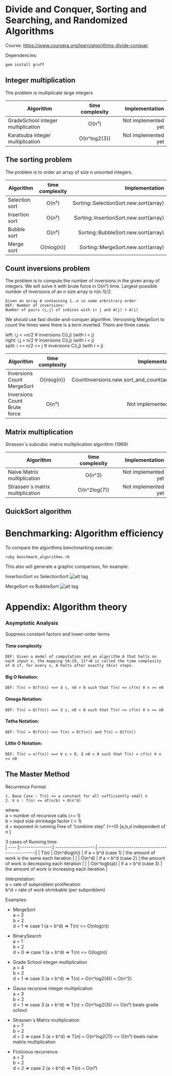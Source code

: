 # Divide and Conquer, Sorting and Searching, and Randomized Algorithms

Course: https://www.coursera.org/learn/algorithms-divide-conquer

Dependencies:

`gem install gruff`
  
  
## Integer multiplication

The problem is multiplicate large integers

| Algorithm                              | time complexity | Implementation      |
| -------------------------------------- |:---------------:| -------------------:|
| GradeSchool integer multiplication     | O(n²)           | Not implemented yet |
| Karatsuba integer multiplication       | O(n^log2(3))    | Not implemented yet |
  
  
## The sorting problem

The problem is to order an array of size n unsorted integers.

| Algorithm      | time complexity | Implementation                         |
| -------------- |:---------------:| --------------------------------------:|
| Selection sort | O(n²)           | Sorting::SelectionSort.new.sort(array) |
| Insertion sort | O(n²)           | Sorting::InsertionSort.new.sort(array) |
| Bubble sort    | O(n²)           | Sorting::BubbleSort.new.sort(array)    |
| Merge sort     | O(nlog(n))      | Sorting::MergeSort.new.sort(array)     |
  
  
## Count inversions problem

The problem is to compute the number of inversions in the given array of integers. We will solve it with brute force in  O(n²) time. Largest-possible number of inversions of an n size array is n(n-1)/2.

```
Given an array A containing 1..n in some arbritrary order
DEF: Number of inversions: 
Number of pairs (i,j) of indices with i< j and A(j) < A(i)
```

We should use fast divide-and-conquer algorithm. Versioning MergeSort to count the times were there is a term inverted. There are three cases:

left:       i,j < =n/2 ∀ inversions C(i,j) (with i < j)  
right:      i,j > n/2  ∀ inversions C(i,j) (with i < j)  
split:   i <= n/2 <= j ∀ inversions C(i,j) (with i < j)  

| Algorithm                    | time complexity | Implementation                            |
| ---------------------------- |:---------------:| -----------------------------------------:|
| Inversions Count MergeSort   | O(nlog(n))      | CountInversions.new.sort_and_count(array) |
| Inversions Count Brute force | O(n²)           | Not implemented yet                       |
  
  
## Matrix multiplication

Strassen´s subcubic matrix multiplication algorithm (1969)

| Algorithm                         | time complexity | Implementation      |
| --------------------------------- |:---------------:| -------------------:|
| Naive Matrix multiplication       | O(n^3)          | Not implemented yet |
| Strassen´s matrix multiplication  | O(n^2log(7))    | Not implemented yet |
  
  
## QuickSort algorithm
  
    
    
    
  
# Benchmarking: Algorithm efficiency

To compare the algorithms benchmarking execute:

`ruby benchmark_algorithms.rb`

This also will generate a graphic comparison, for example:

InsertionSort vs SelectionSort
![alt tag](https://github.com/TOAST3R/sorting_algorithms/blob/master/InsertionSort_vs_SelectionSort.png)

MergeSort vs BubbleSort
![alt tag](https://github.com/TOAST3R/sorting_algorithms/blob/master/MergeSort_vs_BubbleSort.png)
  
  
# Appendix: Algorithm theory

### Asymptotic Analysis

Suppress constant factors and lower-order terms

#### Time complexity
```
DEF: Given a model of computation and an algorithm A that halts on each input x, the mapping tA:{0, 1}*→N is called the time complexity of A if, for every x, A halts after exactly tA(x) steps.
```

#### Big O Notation:
```
DEF: T(n) = O(f(n)) <=> ∃ c, n0 > 0 such that T(n) <= cf(n) ∀ n >= n0
```

#### Omega Notation:
```
DEF: T(n) = Ω(f(n)) <=> ∃ c, n0 > 0 such that T(n) >= cf(n) ∀ n >= n0
```

#### Tetha Notation:
```
DEF: T(n) = Θ(f(n)) <=> T(n) = O(f(n)) and T(n) = Ω(f(n))
```

#### Little O Notation:
```
DEF: T(n) = o(f(n)) <=> ∀ c > 0, ∃ n0 > 0 such that T(n) < cf(n) ∀ n >= n0
```

## The Master Method

Recurrence Format

```
1. Base Case : T(n) <= a constant for all sufficiently small n  
2. ∀ n : T(n) <= aT(n/b) + O(n^d)  
```

where:  
a = number of recursive calls (>= 1)  
b = input size shrinkage factor ( > 1)  
d = exponent in running Fme of “combine step” (>=0) [a,b,d independent of n ]

3 cases of Running time:  
| ---- |:---------------:| -------------------:| -----------------------------------------------:|
| T(n) | O(n^dlog(n))    | if a = b^d (case 1) | the amount of work is the same each iteration   |
|      | O(n^d)          | if a < b^d (case 2) | the amount of work is decreasing each iteration | 
|      | O(n^logb(a))    | if a > b^d (case 3) | the amount of work is increasing each iteration |

Interpretation:  
a = rate of subproblem proliferation  
b^d = rate of work shrinkable (per subproblem)


Examples:

- MergeSort  
  a = 2  
  b = 2  
  d = 1 => case 1 (a = b^d) => T(n) <= O(nlog(n))

- BinarySearch  
  a = 1  
  b = 2  
  d = 0 => case 1 (a = b^d) => T(n) <= O(log(n))

- Grade School integer multiplication  
  a = 4  
  b = 2  
  d = 1 => case 3 (a > b^d) => T(n) = O(n^log2(4)) = O(n^2)

- Gauss recursive integer multiplication  
  a = 3  
  b = 2  
  d = 1 => case 3 (a > b^d) => T(n) = O(n^log2(3)) <= O(n²) beats grade school

- Strassen´s Matrix multiplication  
  a = 7  
  b = 2  
  d = 2 => case 3 (a > b^d) => T(n) = O(n^log2(7)) <= O(n²) beats naive matrix multiplication

- Ficticious recurrence  
  a = 2  
  b = 2  
  d = 2 => case 2 (a < b^d) => T(n) = O(n²)


